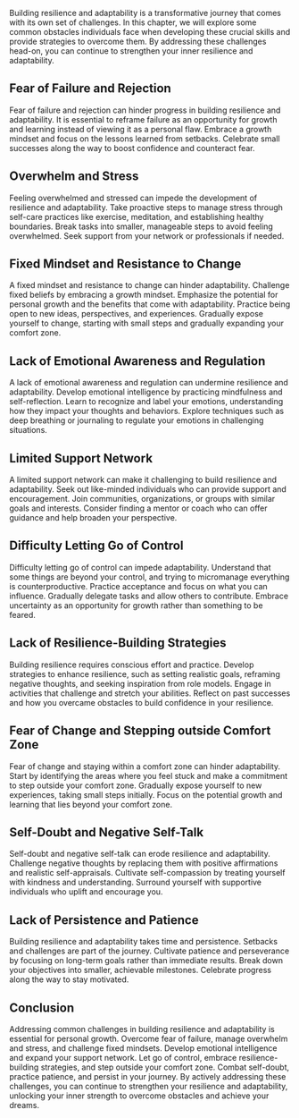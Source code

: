 
Building resilience and adaptability is a transformative journey that comes with its own set of challenges. In this chapter, we will explore some common obstacles individuals face when developing these crucial skills and provide strategies to overcome them. By addressing these challenges head-on, you can continue to strengthen your inner resilience and adaptability.

## Fear of Failure and Rejection

Fear of failure and rejection can hinder progress in building resilience and adaptability. It is essential to reframe failure as an opportunity for growth and learning instead of viewing it as a personal flaw. Embrace a growth mindset and focus on the lessons learned from setbacks. Celebrate small successes along the way to boost confidence and counteract fear.

## Overwhelm and Stress

Feeling overwhelmed and stressed can impede the development of resilience and adaptability. Take proactive steps to manage stress through self-care practices like exercise, meditation, and establishing healthy boundaries. Break tasks into smaller, manageable steps to avoid feeling overwhelmed. Seek support from your network or professionals if needed.

## Fixed Mindset and Resistance to Change

A fixed mindset and resistance to change can hinder adaptability. Challenge fixed beliefs by embracing a growth mindset. Emphasize the potential for personal growth and the benefits that come with adaptability. Practice being open to new ideas, perspectives, and experiences. Gradually expose yourself to change, starting with small steps and gradually expanding your comfort zone.

## Lack of Emotional Awareness and Regulation

A lack of emotional awareness and regulation can undermine resilience and adaptability. Develop emotional intelligence by practicing mindfulness and self-reflection. Learn to recognize and label your emotions, understanding how they impact your thoughts and behaviors. Explore techniques such as deep breathing or journaling to regulate your emotions in challenging situations.

## Limited Support Network

A limited support network can make it challenging to build resilience and adaptability. Seek out like-minded individuals who can provide support and encouragement. Join communities, organizations, or groups with similar goals and interests. Consider finding a mentor or coach who can offer guidance and help broaden your perspective.

## Difficulty Letting Go of Control

Difficulty letting go of control can impede adaptability. Understand that some things are beyond your control, and trying to micromanage everything is counterproductive. Practice acceptance and focus on what you can influence. Gradually delegate tasks and allow others to contribute. Embrace uncertainty as an opportunity for growth rather than something to be feared.

## Lack of Resilience-Building Strategies

Building resilience requires conscious effort and practice. Develop strategies to enhance resilience, such as setting realistic goals, reframing negative thoughts, and seeking inspiration from role models. Engage in activities that challenge and stretch your abilities. Reflect on past successes and how you overcame obstacles to build confidence in your resilience.

## Fear of Change and Stepping outside Comfort Zone

Fear of change and staying within a comfort zone can hinder adaptability. Start by identifying the areas where you feel stuck and make a commitment to step outside your comfort zone. Gradually expose yourself to new experiences, taking small steps initially. Focus on the potential growth and learning that lies beyond your comfort zone.

## Self-Doubt and Negative Self-Talk

Self-doubt and negative self-talk can erode resilience and adaptability. Challenge negative thoughts by replacing them with positive affirmations and realistic self-appraisals. Cultivate self-compassion by treating yourself with kindness and understanding. Surround yourself with supportive individuals who uplift and encourage you.

## Lack of Persistence and Patience

Building resilience and adaptability takes time and persistence. Setbacks and challenges are part of the journey. Cultivate patience and perseverance by focusing on long-term goals rather than immediate results. Break down your objectives into smaller, achievable milestones. Celebrate progress along the way to stay motivated.

## Conclusion

Addressing common challenges in building resilience and adaptability is essential for personal growth. Overcome fear of failure, manage overwhelm and stress, and challenge fixed mindsets. Develop emotional intelligence and expand your support network. Let go of control, embrace resilience-building strategies, and step outside your comfort zone. Combat self-doubt, practice patience, and persist in your journey. By actively addressing these challenges, you can continue to strengthen your resilience and adaptability, unlocking your inner strength to overcome obstacles and achieve your dreams.
